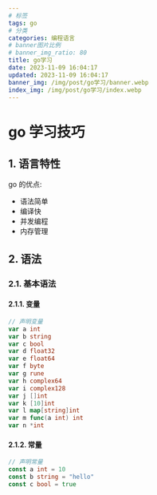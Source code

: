 ```yaml
---
# 标签
tags: go
# 分类
categories: 编程语言
# banner图片比例
# banner_img_ratio: 80
title: go学习
date: 2023-11-09 16:04:17
updated: 2023-11-09 16:04:17
banner_img: /img/post/go学习/banner.webp
index_img: /img/post/go学习/index.webp
---
```


# go 学习技巧

## 1. 语言特性

go 的优点:

- 语法简单
- 编译快
- 并发编程
- 内存管理

## 2. 语法

### 2.1. 基本语法

#### 2.1.1. 变量

```go
// 声明变量
var a int
var b string
var c bool
var d float32
var e float64
var f byte
var g rune
var h complex64
var i complex128
var j []int
var k [10]int
var l map[string]int
var m func(a int) int
var n *int
```

#### 2.1.2. 常量

```go
// 声明常量
const a int = 10
const b string = "hello"
const c bool = true
```
